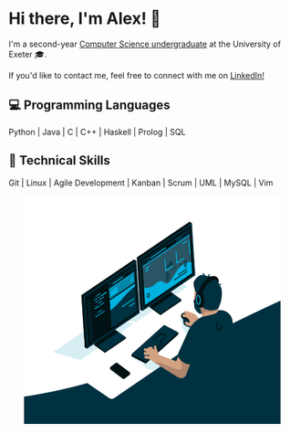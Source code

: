 Hi there, I'm Alex! 👋
==================

I'm a second-year [Computer Science undergraduate](https://www.exeter.ac.uk/undergraduate/courses/computerscience/comsci/) at the University of Exeter 🎓.

If you'd like to contact me, feel free to connect with me on [LinkedIn!](https://www.linkedin.com/in/alex-babalitis/)

💻 Programming Languages
---------------------
Python | Java | C | C++ | Haskell | Prolog | SQL

🧠 Technical Skills
-------------------
Git | Linux | Agile Development | Kanban | Scrum | UML | MySQL | Vim

<p align="center">
  <img src="https://github.com/b4ba/b4ba/blob/a90209b77866b0f65c1e3d28414375e109344537/code.gif" width="450" height="400"/>
</p>
